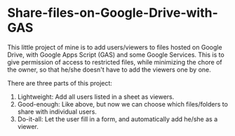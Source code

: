 # Share-files-on-Google-Drive-with-GAS
This little project of mine is to add users/viewers to files hosted on Google Drive, with Google Apps Script (GAS) and some Google Services. This is to give permission of access to restricted files, while minimizing the chore of the owner, so that he/she doesn't have to add the viewers one by one.

There are three parts of this project:
1. Lightweight: Add all users listed in a sheet as viewers.
2. Good-enough: Like above, but now we can choose which files/folders to share with individual users.
3. Do-it-all: Let the user fill in a form, and automatically add he/she as a viewer.
